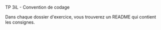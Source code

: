 TP 3iL - Convention de codage

Dans chaque dossier d'exercice, vous trouverez un README qui contient les consignes.